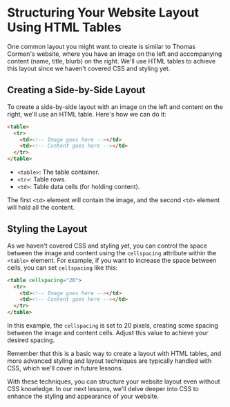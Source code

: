 # Structuring Your Website Layout Using HTML Tables

One common layout you might want to create is similar to Thomas Cormen's website, where you have an image on the left and accompanying content (name, title, blurb) on the right. We'll use HTML tables to achieve this layout since we haven't covered CSS and styling yet.

## Creating a Side-by-Side Layout

To create a side-by-side layout with an image on the left and content on the right, we'll use an HTML table. Here's how we can do it:

```html
<table>
  <tr>
    <td><!-- Image goes here --></td>
    <td><!-- Content goes here --></td>
  </tr>
</table>
```

- `<table>`: The table container.
- `<tr>`: Table rows.
- `<td>`: Table data cells (for holding content).

The first `<td>` element will contain the image, and the second `<td>` element will hold all the content. 

## Styling the Layout

As we haven't covered CSS and styling yet, you can control the space between the image and content using the `cellspacing` attribute within the `<table>` element. For example, if you want to increase the space between cells, you can set `cellspacing` like this:

```html
<table cellspacing="20">
  <tr>
    <td><!-- Image goes here --></td>
    <td><!-- Content goes here --></td>
  </tr>
</table>
```

In this example, the `cellspacing` is set to 20 pixels, creating some spacing between the image and content cells. Adjust this value to achieve your desired spacing.

Remember that this is a basic way to create a layout with HTML tables, and more advanced styling and layout techniques are typically handled with CSS, which we'll cover in future lessons.

With these techniques, you can structure your website layout even without CSS knowledge. In our next lessons, we'll delve deeper into CSS to enhance the styling and appearance of your website.
